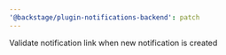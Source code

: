 ```yaml
---
'@backstage/plugin-notifications-backend': patch
---
```


Validate notification link when new notification is created
